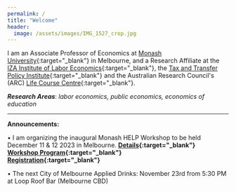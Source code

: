 ```yaml
---
permalink: /
title: "Welcome"
header:
  image: /assets/images/IMG_1527_crop.jpg
---
```


I am an Associate Professor of Economics at [Monash University](https://research.monash.edu/en/persons/stefanie-fischer){:target="_blank"} in Melbourne, and a Research Affiliate at the [IZA Institute of Labor Economics](https://www.iza.org/){:target="_blank"}, the [Tax and Transfer Policy Institute](https://taxpolicy.crawford.anu.edu.au/){:target="_blank"} and the Australian Research Council's (ARC) [Life Course Centre](https://lifecoursecentre.org.au/){:target="_blank"}.

***Research Areas***: *labor economics, public economics, economics of education*

---


**Announcements:**

•	I am organizing the inaugural Monash HELP Workshop to be held December 11 & 12 2023 in Melbourne. 
 **[ Details](/assets/docs/xx.pdf){:target="_blank"}**\
**[Workshop Program](/assets/docs/xx.pdf){:target="_blank"}**\
 **[ Registration]( https://events.humanitix.com/monash-help-workshop){:target="_blank"}**

•	The next City of Melbourne Applied Drinks: November 23rd from 5:30 PM at Loop Roof Bar (Melbourne CBD)


